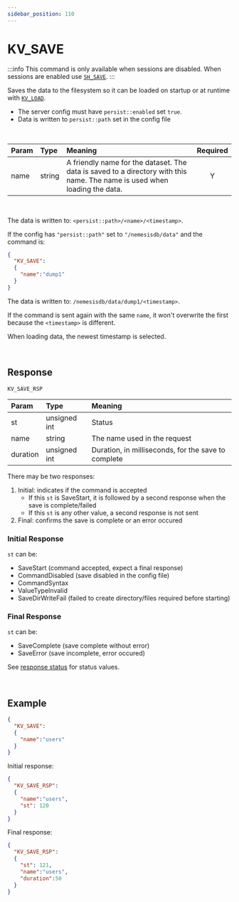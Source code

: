 ```yaml
---
sidebar_position: 110
---
```


# KV_SAVE

:::info
This command is only available when sessions are disabled. When sessions are enabled use [`SH_SAVE`](../sessions/sh-save).
:::

Saves the data to the filesystem so it can be loaded on startup or at runtime with [`KV_LOAD`](./kv-load).

- The server config must have `persist::enabled` set `true`.
- Data is written to `persist::path` set in the config file


<br/>

|Param|Type|Meaning|Required|
|:---|:---|:---|:---:|
|name|string|A friendly name for the dataset. The data is saved to a directory with this name. The name is used when loading the data.|Y|

<br/>

The data is written to: `<persist::path>/<name>/<timestamp>`.

If the config has `"persist::path"` set to `"/nemesisdb/data"` and the command is:

```json
{
  "KV_SAVE":
  {
    "name":"dump1"
  }
}
```

The data is written to:  `/nemesisdb/data/dump1/<timestamp>`.

If the command is sent again with the same `name`, it won't overwrite the first because the `<timestamp>` is different.

When loading data, the newest timestamp is selected. 

<br/>

## Response

`KV_SAVE_RSP`


|Param|Type|Meaning|
|:---|:---|:---|
|st|unsigned int|Status|
|name|string|The name used in the request|
|duration|unsigned int|Duration, in milliseconds, for the save to complete|


There may be two responses:

1. Initial: indicates if the command is accepted
   - If this `st` is SaveStart, it is followed by a second response when the save is complete/failed
   - If this `st` is any other value, a second response is not sent
2. Final: confirms the save is complete or an error occured  



### Initial Response
`st` can be:

- SaveStart (command accepted, expect a final response)
- CommandDisabled (save disabled in the config file)
- CommandSyntax 
- ValueTypeInvalid
- SaveDirWriteFail (failed to create directory/files required before starting)


### Final Response
`st` can be:

- SaveComplete (save complete without error)
- SaveError (save incomplete, error occured)

See [response status](./../Statuses) for status values.

<br/>

## Example

```json title="Initiate save"
{
  "KV_SAVE":
  {
    "name":"users"
  }
}
```

Initial response:

```json title="Save accepted"
{
  "KV_SAVE_RSP":
  {
    "name":"users",
    "st": 120
  }
}
```

Final response:

```json title="Save complete"
{
  "KV_SAVE_RSP":
  {
    "st": 121,
    "name":"users",
    "duration":50
  }
}
```

